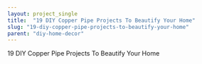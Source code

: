 ```yaml
---
layout: project_single
title:  "19 DIY Copper Pipe Projects To Beautify Your Home"
slug: "19-diy-copper-pipe-projects-to-beautify-your-home"
parent: "diy-home-decor"
---
```

19 DIY Copper Pipe Projects To Beautify Your Home